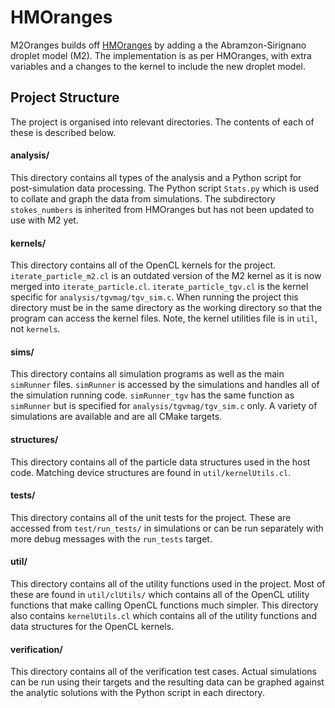 # HMOranges
M2Oranges builds off [HMOranges](https://github.com/TheOfficialDarthVader/HMOranges) by adding a the Abramzon-Sirignano droplet model (M2). The implementation is as per HMOranges, with extra variables and a changes to the kernel to include the new droplet model.

## Project Structure
The project is organised into relevant directories. The contents of each of these is described below.

#### analysis/
This directory contains all types of the analysis and a Python script for post-simulation data processing.
The Python script `Stats.py` which is used to collate and graph the data from simulations.
The subdirectory `stokes_numbers` is inherited from HMOranges but has not been updated to use with M2 yet.

#### kernels/
This directory contains all of the OpenCL kernels for the project.
`iterate_particle_m2.cl` is an outdated version of the M2 kernel as it is now merged into `iterate_particle.cl`.
`iterate_particle_tgv.cl` is the kernel specific for `analysis/tgvmag/tgv_sim.c`.
When running the project this directory must be in the same directory as the working directory so that the program can access the kernel files.
Note, the kernel utilities file is in `util`, not `kernels`.

####  sims/
This directory contains all simulation programs as well as the main `simRunner` files.
`simRunner` is accessed by the simulations and handles all of the simulation running code.
`simRunner_tgv` has the same function as `simRunner` but is specified for `analysis/tgvmag/tgv_sim.c` only.
A variety of simulations are available and are all CMake targets.

#### structures/
This directory contains all of the particle data structures used in the host code.
Matching device structures are found in `util/kernelUtils.cl`.

#### tests/
This directory contains all of the unit tests for the project.
These are accessed from `test/run_tests/` in simulations or can be run separately with more debug messages with the `run_tests` target.

#### util/
This directory contains all of the utility functions used in the project.
Most of these are found in `util/clUtils/` which contains all of the OpenCL utility functions that make calling OpenCL functions much simpler.
This directory also contains `kernelUtils.cl` which contains all of the utility functions and data structures for the OpenCL kernels.

#### verification/
This directory contains all of the verification test cases.
Actual simulations can be run using their targets and the resulting data can be graphed against the analytic solutions with the Python script in each directory.
